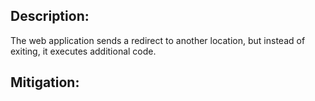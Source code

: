 ## Description:

The web application sends a redirect to another location, but instead of exiting, it executes additional code.



## Mitigation:

